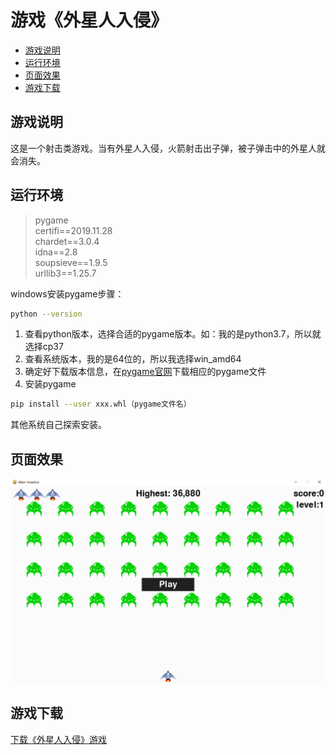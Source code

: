 # 游戏《外星人入侵》

- [游戏说明](#游戏说明)
- [运行环境](#运行环境)
- [页面效果](#页面效果)
- [游戏下载](#游戏下载)

## 游戏说明

这是一个射击类游戏。当有外星人入侵，火箭射击出子弹，被子弹击中的外星人就会消失。

## 运行环境
> pygame  
> certifi==2019.11.28  
> chardet==3.0.4  
> idna==2.8  
> soupsieve==1.9.5  
> urllib3==1.25.7  

windows安装pygame步骤：
```sh
python --version
```
1. 查看python版本，选择合适的pygame版本。如：我的是python3.7，所以就选择cp37
2. 查看系统版本，我的是64位的，所以我选择win_amd64
3. 确定好下载版本信息，在[pygame官网](https://github.com/pygame/pygame/releases)下载相应的pygame文件
4. 安装pygame
```sh
pip install --user xxx.whl（pygame文件名）
```

其他系统自己探索安装。

## 页面效果
<img src="./images/game.png" alt="页面效果图" />

## 游戏下载
[下载《外星人入侵》游戏](#https://github.com/babyAnnie/python_game/releases/download/python/alien_invasion.exe)
